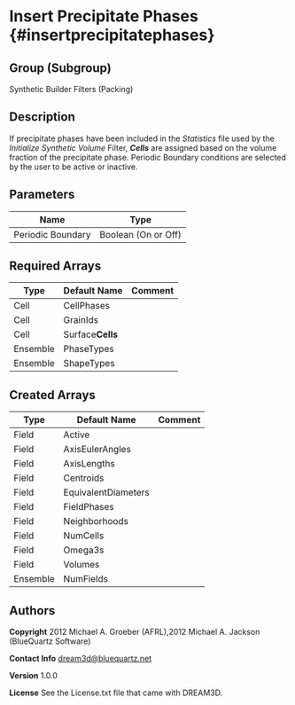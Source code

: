 Insert Precipitate Phases {#insertprecipitatephases}
======

## Group (Subgroup) ##
Synthetic Builder Filters (Packing)

## Description ##
If precipitate phases have been included in the _Statistics_ file used by the _Initialize Synthetic Volume_ Filter, _**Cells**_ are assigned based on the volume fraction of the precipitate phase.
 Periodic Boundary conditions are selected by the user to be active or inactive. 

## Parameters ##

| Name | Type |
|------|------|
| Periodic Boundary | Boolean (On or Off) |


## Required Arrays ##

| Type | Default Name | Comment |
|------|--------------|---------|
| Cell | CellPhases |  |
| Cell | GrainIds |  |
| Cell | Surface**Cells** |  |
| Ensemble | PhaseTypes |  |
| Ensemble | ShapeTypes |  |

## Created Arrays ##

| Type | Default Name | Comment |
|------|--------------|---------|
| Field | Active |  |
| Field | AxisEulerAngles |  |
| Field | AxisLengths |  |
| Field | Centroids |  |
| Field | EquivalentDiameters |  |
| Field | FieldPhases |  |
| Field | Neighborhoods |  |
| Field | NumCells |  |
| Field | Omega3s |  |
| Field | Volumes |  |
| Ensemble | NumFields |  |

## Authors ##

**Copyright** 2012 Michael A. Groeber (AFRL),2012 Michael A. Jackson (BlueQuartz Software)

**Contact Info** dream3d@bluequartz.net

**Version** 1.0.0

**License**  See the License.txt file that came with DREAM3D.



